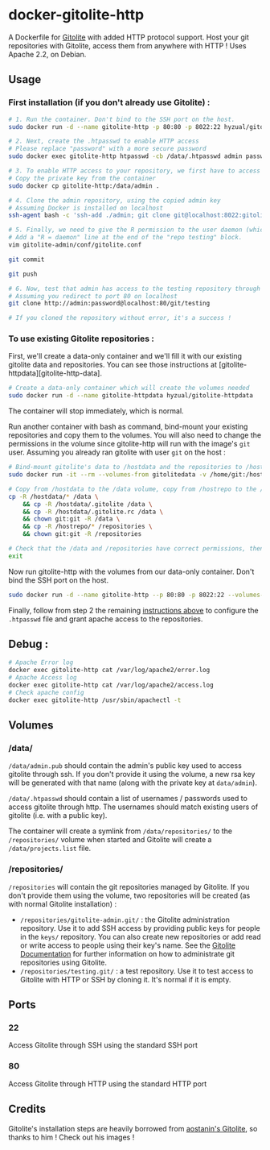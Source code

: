 # docker-gitolite-http

A Dockerfile for [Gitolite][gitolite] with added HTTP protocol support. Host your git repositories with Gitolite, access them from anywhere with HTTP ! Uses Apache 2.2, on Debian.

## Usage

<a href="#instructions"></a>
### First installation (if you don't already use Gitolite) :

```bash
# 1. Run the container. Don't bind to the SSH port on the host.
sudo docker run -d --name gitolite-http -p 80:80 -p 8022:22 hyzual/gitolite-http

# 2. Next, create the .htpasswd to enable HTTP access
# Please replace "password" with a more secure password
sudo docker exec gitolite-http htpasswd -cb /data/.htpasswd admin password

# 3. To enable HTTP access to your repository, we first have to access it through SSH
# Copy the private key from the container
sudo docker cp gitolite-http:/data/admin .

# 4. Clone the admin repository, using the copied admin key
# Assuming Docker is installed on localhost
ssh-agent bash -c 'ssh-add ./admin; git clone git@localhost:8022:gitolite-admin'

# 5. Finally, we need to give the R permission to the user daemon (which is Apache).
# Add a "R = daemon" line at the end of the "repo testing" block.
vim gitolite-admin/conf/gitolite.conf

git commit

git push

# 6. Now, test that admin has access to the testing repository through HTTP
# Assuming you redirect to port 80 on localhost
git clone http://admin:password@localhost:80/git/testing

# If you cloned the repository without error, it's a success !
```

### To use existing Gitolite repositories :

First, we'll create a data-only container and we'll fill it with our existing gitolite data and repositories.
You can see those instructions at [gitolite-httpdata][gitolite-http-data].

```bash
# Create a data-only container which will create the volumes needed
sudo docker run -d --name gitolite-httpdata hyzual/gitolite-httpdata
```

The container will stop immediately, which is normal.

Run another container with bash as command, bind-mount your existing repositories and copy them to the volumes. You will also need to change the permissions in the volume since gitolite-http will run with the image's `git` user. Assuming you already ran gitolite with user `git` on the host :

```bash
# Bind-mount gitolite's data to /hostdata and the repositories to /hostrepo
sudo docker run -it --rm --volumes-from gitolitedata -v /home/git:/hostdata -v /home/git/repositories:/hostrepo hyzual/gitolitedata bash

# Copy from /hostdata to the /data volume, copy from /hostrepo to the /repositories volume and change permissions.
cp -R /hostdata/* /data \
	&& cp -R /hostdata/.gitolite /data \
	&& cp -R /hostdata/.gitolite.rc /data \
	&& chown git:git -R /data \
	&& cp -R /hostrepo/* /repositories \
	&& chown git:git -R /repositories

# Check that the /data and /repositories have correct permissions, then exit from the container
exit
```

Now run gitolite-http with the volumes from our data-only container. Don't bind the SSH port on the host.

```bash
sudo docker run -d --name gitolite-http --p 80:80 -p 8022:22 --volumes-from gitolite-httpdata hyzual/gitolite-http
```

Finally, follow from step 2 the remaining [instructions above][anchor-instructions] to configure the `.htpasswd` file and grant apache access to the repositories.

## Debug :

```bash
# Apache Error log
docker exec gitolite-http cat /var/log/apache2/error.log
# Apache Access log
docker exec gitolite-http cat /var/log/apache2/access.log
# Check apache config
docker exec gitolite-http /usr/sbin/apachectl -t
```

## Volumes

### /data/

`/data/admin.pub` should contain the admin's public key used to access gitolite through ssh. If you don't provide it using the volume, a new rsa key will be generated with that name (along with the private key at `data/admin`).

`/data/.htpasswd` should contain a list of usernames / passwords used to access gitolite through http. The usernames should match existing users of gitolite (i.e. with a public key).

The container will create a symlink from `/data/repositories/` to the `/repositories/` volume when started and Gitolite will create a `/data/projects.list` file.

### /repositories/

`/repositories` will contain the git repositories managed by Gitolite. If you don't provide them using the volume,
 two repositories will be created (as with normal Gitolite installation) :

- `/repositories/gitolite-admin.git/` : the Gitolite administration repository. Use it to add SSH access by providing public keys for people in the `keys/` repository. You can also create new repositories or add read or write access to people using their key's name. See the [Gitolite Documentation][gitolite-doc] for further information on how to administrate git repositories using Gitolite.
- `/repositories/testing.git/` : a test repository. Use it to test access to Gitolite with HTTP or SSH by cloning it. It's normal if it is empty.

## Ports

### 22

Access Gitolite through SSH using the standard SSH port

### 80

Access Gitolite through HTTP using the standard HTTP port

## Credits

Gitolite's installation steps are heavily borrowed from [aostanin's Gitolite][aostanin-gitolite], so thanks to him ! Check out his images !

[anchor-instructions]: #instructions
[gitolite]: http://gitolite.com/
[gitolite-doc]: http://gitolite.com/gitolite/gitolite.html#overview
[gitolite-httpdata]: https://registry.hub.docker.com/u/hyzual/gitolite-httpdata/
[aostanin-gitolite]: https://registry.hub.docker.com/u/aostanin/gitolite/

